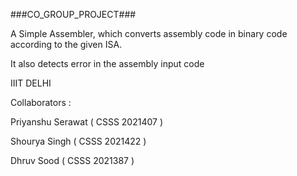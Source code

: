 ###CO_GROUP_PROJECT###

A Simple Assembler, which converts assembly code in binary code according to the given ISA.

It also detects error in the assembly input code








IIIT DELHI

Collaborators :

Priyanshu Serawat  ( CSSS 2021407 )

Shourya Singh ( CSSS 2021422 )

Dhruv Sood ( CSSS 2021387 )
